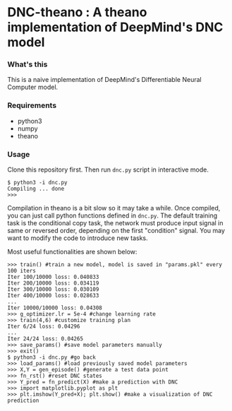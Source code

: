 # DNC-theano : A theano implementation of DeepMind's DNC model

### What's this

This is a naive implementation of DeepMind's Differentiable Neural Computer model.

### Requirements
 - python3
 - numpy
 - theano

### Usage

Clone this repository first. Then run `dnc.py` script in interactive mode.

    $ python3 -i dnc.py
    Compiling ... done
    >>>

Compilation in theano is a bit slow so it may take a while. Once compiled, you can just call python functions defined in `dnc.py`. The default training task is the conditional copy task, the network must produce input signal in same or reversed order, depending on the first "condition" signal. You may want to modify the code to introduce new tasks.

Most useful functionalities are shown below:

    >>> train() #train a new model, model is saved in "params.pkl" every 100 iters
    Iter 100/10000 loss: 0.040833
    Iter 200/10000 loss: 0.034119
    Iter 300/10000 loss: 0.030109
    Iter 400/10000 loss: 0.028633
    ...
    Iter 10000/10000 loss: 0.04308
    >>> g_optimizer.lr = 5e-4 #change learning rate
    >>> train(4,6) #customize training plan
    Iter 6/24 loss: 0.04296
    ...
    Iter 24/24 loss: 0.04265
    >>> save_params() #save model parameters manually
    >>> exit()
    $ python3 -i dnc.py #go back
    >>> load_params() #load previously saved model parameters
    >>> X,Y = gen_episode() #generate a test data point
    >>> fn_rst() #reset DNC states
    >>> Y_pred = fn_predict(X) #make a prediction with DNC
    >>> import matplotlib.pyplot as plt
    >>> plt.imshow(Y_pred+X); plt.show() #make a visualization of DNC prediction
